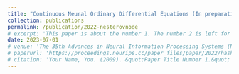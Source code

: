 ```yaml
---
title: "Continuous Neural Ordinary Differential Equations (In preparation)"
collection: publications
permalink: /publication/2022-nesterovnode
# excerpt: 'This paper is about the number 1. The number 2 is left for future work.'
date: 2023-07-01
# venue: 'The 35th Advances in Neural Information Processing Systems (NeurIPS)'
# paperurl: 'https://proceedings.neurips.cc/paper_files/paper/2022/hash/32cc61322f1e2f56f989d29ccc7cfbb7-Abstract-Conference.html'
# citation: 'Your Name, You. (2009). &quot;Paper Title Number 1.&quot; <i>Journal 1</i>. 1(1).'
---
```

<!-- This paper is about the number 1. The number 2 is left for future work. -->
<!-- 
[Download paper here](https://proceedings.neurips.cc/paper_files/paper/2022/file/32cc61322f1e2f56f989d29ccc7cfbb7-Paper-Conference.pdf) -->

<!-- Recommended citation: Your Name, You. (2009). "Paper Title Number 1." <i>Journal 1</i>. 1(1). -->